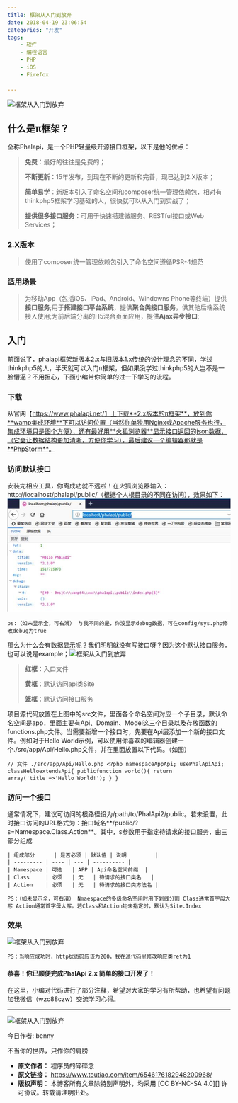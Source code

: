 ```yaml
---
title: 框架从入门到放弃
date: 2018-04-19 23:06:54
categories: "开发"
tags:
	- 软件
	- 编程语言
	- PHP
	- iOS
	- Firefox

---
```


![框架从入门到放弃][1524150413013e6ed13f272]

## 什么是π框架？ ##

全称Phalapi，是一个PHP轻量级开源接口框架，以下是他的优点：

> **免费**：最好的往往是免费的；
> 
> **不断更新**：15年发布，到现在不断的更新和完善，现已达到2.X版本；
> 
> **简单易学**：新版本引入了命名空间和composer统一管理依赖包，相对有thinkphp5框架学习基础的人，很快就可以从入门到实战了；
> 
> **提供很多接口服务**：可用于快速搭建微服务、RESTful接口或Web Services；

### 2.X版本 ###

> 使用了composer统一管理依赖包引入了命名空间遵循PSR-4规范

### 适用场景 ###

> 为移动App（包括iOS、iPad、Android、Windowns Phone等终端）提供**接口服务**;用于**搭建接口平台系统**，提供**聚合类接口服务**，供其他后端系统接入使用;为前后端分离的H5混合页面应用，提供**Ajax异步接口**;

## 入门 ##

前面说了，phalapi框架新版本2.x与旧版本1.x传统的设计理念的不同，学过thinkphp5的人，半天就可以入门π框架，但如果没学过thinkphp5的人岂不是一脸懵逼？不用担心，下面小编带你简单的过一下学习的流程。

### 下载 ###

从官网【https://www.phalapi.net/】上下载**2.x版本的π框架**，放到你**wamp集成环境**下可以访问位置（当然你单独用Nginx或Apache服务也行，集成环境只是图个方便），还有最好用**火狐浏览器**显示接口返回的json数据，（它会让数据结构更加清晰，方便你学习），最后建议一个编辑器那就是**PhpStorm**。

### 访问默认接口 ###

安装完相应工具，你离成功就不远啦！在火狐浏览器输入：http://localhost/phalapi/public/（根据个人根目录的不同在访问），效果如下：![框架从入门到放弃][VUQM-QJ2U-UU7B.jpg]

``````````
ps:（如未显示全，可右滑） 与我不同的是，你没显示debug数据，可在config/sys.php修改debug为true
``````````

那么为什么会有数据显示呢？我们明明就没有写接口呀？因为这个默认接口服务，也可以说是example；![框架从入门到放弃][1524150413615bdaa142c2e]

> **红框**：入口文件
> 
> **黄框**：默认访问api类Site
> 
> **篮框**：默认访问接口服务

项目源代码放置在上图中的src文件，里面各个命名空间对应一个子目录，默认命名空间是app，里面主要有Api、Domain、Model这三个目录以及存放函数的functions.php文件。当需要新增一个接口时，先要在Api层添加一个新的接口文件。例如对于Hello World示例，可以使用你喜欢的编辑器创建一个./src/app/Api/Hello.php文件，并在里面放置以下代码。（如图）

``````````
// 文件 ./src/app/Api/Hello.php <?php namespaceAppApi; usePhalApiApi; classHelloextendsApi{ publicfunction world(){ return array('title'=>'Hello World!'); } }
``````````

### 访问一个接口 ###

通常情况下，建议可访问的根路径设为/path/to/PhalApi2/public。若未设置，此时接口访问的URL格式为：接口域名**/public/?s=Namespace.Class.Action**。其中，s参数用于指定待请求的接口服务，由三部分组成

    | 组成部分      | 是否必须 | 默认值 | 说明         |
    | --------- | ---- | --- | ---------- |
    | Namespace | 可选   | APP | Api命名空间前缀  |
    | Class     | 必须   | 无   | 待请求的接口类名   |
    | Action    | 必须   | 无   | 待请求的接口类方法名 |

``````````
PS：（如未显示全，可右滑） Nmaespace的多级命名空间时用下划线分割 Class通常首字母大写 Action通常首字母大写。若Class和Action均未指定时，默认为Site.Index
``````````

### 效果 ###

![框架从入门到放弃][15241504136576901db6e23]

``````````
PS：当响应成功时，http状态码应该为200，我在源代码里修改响应类ret为1
``````````

#### 恭喜！你已顺便完成PhalApi 2.x 简单的接口开发了！ ####

在这里，小编对代码进行了部分注释，希望对大家的学习有所帮助，也希望有问题加我微信（wzc88czw）交流学习心得。

--------------------

![框架从入门到放弃][15241504135913fec2e065a]

今日作者: benny

不当你的世界，只作你的肩膀


[1524150413013e6ed13f272]: http://p3.pstatp.com/large/pgc-image/1524150413013e6ed13f272
[VUQM-QJ2U-UU7B.jpg]: static/resources/crawler/VUQM-QJ2U-UU7B.jpg
[1524150413615bdaa142c2e]: http://p1.pstatp.com/large/pgc-image/1524150413615bdaa142c2e
[15241504136576901db6e23]: http://p3.pstatp.com/large/pgc-image/15241504136576901db6e23
[15241504135913fec2e065a]: http://p1.pstatp.com/large/pgc-image/15241504135913fec2e065a
 *  **原文作者：** 程序员的碎碎念
 *  **原文链接：** https://www.toutiao.com/item/6546176182948200968/
 *  **版权声明：** 本博客所有文章除特别声明外，均采用 [CC BY-NC-SA 4.0][] 许可协议。转载请注明出处。
